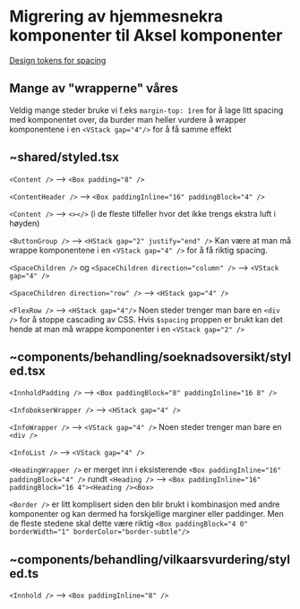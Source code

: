 # Migrering av hjemmesnekra komponenter til Aksel komponenter
[Design tokens for spacing](https://aksel.nav.no/grunnleggende/styling/design-tokens#0cc9fb32f213)

## Mange av "wrapperne" våres
Veldig mange steder bruke vi f.eks `margin-top: 1rem` for å lage litt spacing med komponentet over, da burder man heller vurdere å wrapper komponentene i en `<VStack gap="4"/>` for å få samme effekt

## ~shared/styled.tsx
`<Content />` --> `<Box padding="8" />`

`<ContentHeader />` --> `<Box paddingInline="16" paddingBlock="4" />`

`<Content />` --> `<></>` (i de fleste tilfeller hvor det ikke trengs ekstra luft i høyden)

`<ButtonGroup />` --> `<HStack gap="2" justify="end" />` Kan være at man må wrappe komponentene i en `<VStack gap="4" />` for å få riktig spacing.

`<SpaceChildren />` og `<SpaceChildren direction="column" />` --> `<VStack gap="4" />`

`<SpaceChildren direction="row" />` --> `<HStack gap="4" />`

`<FlexRow />` --> `<HStack gap="4"/>` Noen steder trenger man bare en `<div />` for å stoppe cascading av CSS. Hvis `$spacing` proppen er brukt kan det hende at man må wrappe komponenter i en `<VStack gap="2" />`

## ~components/behandling/soeknadsoversikt/styled.tsx
`<InnholdPadding />` --> `<Box paddingBlock="8" paddingInline="16 8" />`

`<InfobokserWrapper />` --> `<HStack gap="4" />`

`<InfoWrapper />` --> `<VStack gap="4" />` Noen steder trenger man bare en `<div />`

`<InfoList />` --> `<VStack gap="4" />`

`<HeadingWrapper />` er merget inn i eksisterende `<Box paddingInline="16" paddingBlock="4" />` rundt `<Heading />` --> `<Box paddingInline="16" paddingBlock="16 4"><Heading /><Box>`

`<Border />` er litt komplisert siden den blir brukt i kombinasjon med andre komponenter og kan dermed ha forskjellige marginer eller paddinger. Men de fleste stedene skal dette være riktig `<Box paddingBlock="4 0" borderWidth="1" borderColor="border-subtle"/>`

## ~components/behandling/vilkaarsvurdering/styled.ts
`<Innhold />` --> `<Box paddingInline="8" />`